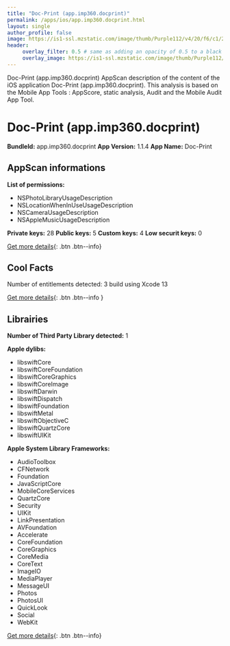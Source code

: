 ```yaml
---
title: "Doc-Print (app.imp360.docprint)"
permalink: /apps/ios/app.imp360.docprint.html
layout: single
author_profile: false
image: https://is1-ssl.mzstatic.com/image/thumb/Purple112/v4/20/f6/c1/20f6c175-2321-8def-1ae2-5cc91ab83239/AppIcon-0-0-1x_U007emarketing-0-0-0-8-0-0-sRGB-0-0-0-GLES2_U002c0-512MB-85-220-0-0.png/512x512bb.jpg
header: 
     overlay_filter: 0.5 # same as adding an opacity of 0.5 to a black background
     overlay_image: https://is1-ssl.mzstatic.com/image/thumb/Purple112/v4/20/f6/c1/20f6c175-2321-8def-1ae2-5cc91ab83239/AppIcon-0-0-1x_U007emarketing-0-0-0-8-0-0-sRGB-0-0-0-GLES2_U002c0-512MB-85-220-0-0.png/512x512bb.jpg
---
```

Doc-Print (app.imp360.docprint) AppScan description of the content of the iOS application Doc-Print (app.imp360.docprint). This analysis is based on the Mobile App Tools : AppScore, static analysis, Audit and the Mobile Audit App Tool.

# Doc-Print (app.imp360.docprint)

**BundleId:** app.imp360.docprint
**App Version:** 1.1.4
**App Name:** Doc-Print


## AppScan informations 

**List of permissions:** 
- NSPhotoLibraryUsageDescription
- NSLocationWhenInUseUsageDescription
- NSCameraUsageDescription
- NSAppleMusicUsageDescription
  
  
**Private keys:** 28
**Public keys:** 5
**Custom keys:** 4
**Low securit keys:** 0
  
[Get more details](/pricing.html){: .btn .btn--info}

## Cool Facts

Number of entitlements detected: 3
build using Xcode 13
  
[Get more details](/pricing.html){: .btn .btn--info }

## Librairies 
**Number of Third Party Library detected:** 1


**Apple dylibs:**
- libswiftCore
- libswiftCoreFoundation
- libswiftCoreGraphics
- libswiftCoreImage
- libswiftDarwin
- libswiftDispatch
- libswiftFoundation
- libswiftMetal
- libswiftObjectiveC
- libswiftQuartzCore
- libswiftUIKit


**Apple System Library Frameworks:**
- AudioToolbox
- CFNetwork
- Foundation
- JavaScriptCore
- MobileCoreServices
- QuartzCore
- Security
- UIKit
- LinkPresentation
- AVFoundation
- Accelerate
- CoreFoundation
- CoreGraphics
- CoreMedia
- CoreText
- ImageIO
- MediaPlayer
- MessageUI
- Photos
- PhotosUI
- QuickLook
- Social
- WebKit


  
[Get more details](/pricing.html){: .btn .btn--info}

